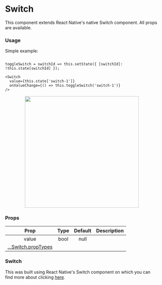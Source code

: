 # Switch

This component extends React Native's native Switch component. All props are available.

### Usage
Simple example:
```

toggleSwitch = switchId => this.setState({ [switchId]: !this.state[switchId] });

<Switch
  value={this.state['switch-1']}
  onValueChange={() => this.toggleSwitch('switch-1')}
/>
```

<p align="center">
  <img src="https://raw.githubusercontent.com/creativetimofficial/now-ui-react-native/gh-pages/docs/assets/switch.png" width="374px" height="366px">
</p>

### Props

|                                        Prop                                        | Type | Default | Description |
| :--------------------------------------------------------------------------------: | :--: | :-----: | :---------: |
|                                       value                                        | bool |  null   |             |
| [...Switch.propTypes](https://facebook.github.io/react-native/docs/switch#docsNav) |

### Switch

This was built using React Native's Switch component on which you can find more about clicking [here](https://facebook.github.io/react-native/docs/switch).
